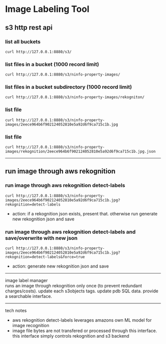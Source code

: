 
# Image Labeling Tool

## s3 http rest api

### list all buckets
```
curl http://127.0.0.1:8880/s3/ 
```

### list files in a bucket  (1000 record limit)
```
curl http://127.0.0.1:8880/s3/ninfo-property-images/
```

### list files in a bucket subdirectory (1000 record limit)
```
curl http://127.0.0.1:8880/s3/ninfo-property-images/rekogniton/
```

### list file
```
curl http://127.0.0.1:8880/s3/ninfo-property-images/2eece964b6f902124052810e5a92d6f9ca715c1b.jpg
```

### list file
```
curl http://127.0.0.1:8880/s3/ninfo-property-images/rekognition/2eece964b6f902124052810e5a92d6f9ca715c1b.jpg.json
```


---


## run image through aws rekognition

### run image through aws rekognition detect-labels  
```
curl http://127.0.0.1:8880/s3/ninfo-property-images/2eece964b6f902124052810e5a92d6f9ca715c1b.jpg?rekognition=detect-labels
```

  - action: if a rekognition json exists, present that. otherwise run generate new rekognition json and save

### run image through aws rekognition detect-labels and save/overwrite with new json
```
curl http://127.0.0.1:8880/s3/ninfo-property-images/2eece964b6f902124052810e5a92d6f9ca715c1b.jpg?rekognition=detect-labels&force=true
```

  - action: generate new rekognition json and save


---


image label manager   
runs an image through rekognition only once (to prevent redundant charges/costs).  update each s3objects tags. update pdb SQL data. provide a searchable interface. 

---

tech notes   
 - aws rekognition detect-labels leverages amazons own ML model for image recognition
 - image file bytes are not transfered or processed through this interface.  this interface simply controls rekognition and s3 backend




